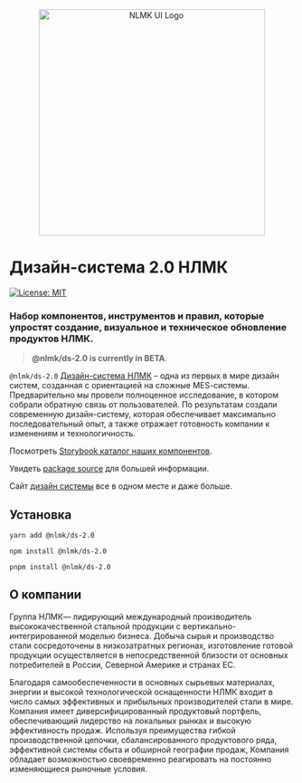 <div align="center">
    <a href="https://nlmk-group.github.io/ds-2.0" target="_blank">
    <img src="https://nlmk-group.github.io/ds-2.0/img/logo-header.png" alt="NLMK UI Logo" width="400"/>
    </a>
</div>

# Дизайн-система 2.0 НЛМК
[![License: MIT](https://img.shields.io/badge/License-MIT-yellow.svg)](https://opensource.org/licenses/MIT)

### Набор компонентов, инструментов и правил, которые упростят создание, визуальное и техническое обновление продуктов НЛМК.

> **@nlmk/ds-2.0 is currently in BETA**.

`@nlmk/ds-2.0` [Дизайн-система НЛМК](https://github.com/nlmk-group/ds-2.0) – одна из первых в мире дизайн систем, созданная с ориентацией на сложные MES-cистемы. Предварительно мы провели полноценное исследование, в котором собрали обратную связь от пользователей. По результатам создали современную дизайн-систему, которая обеспечивает максимально последовательный опыт, а также отражает готовность компании к изменениям и технологичность.

Посмотреть [Storybook каталог наших компонентов](https://nlmk-group.github.io/ds-2.0).

Увидеть [package source](https://github.com/nlmk-group/ds-2.0) для большей информации.

Сайт [дизайн системы](https://ds.nlmk.com/) все в одном месте и даже больше.

## Установка

`yarn add @nlmk/ds-2.0`

`npm install @nlmk/ds-2.0`

`pnpm install @nlmk/ds-2.0`

## О компании

Группа НЛМК— лидирующий международный производитель высококачественной стальной продукции с вертикально-интегрированной моделью бизнеса. Добыча сырья и производство стали сосредоточены в низкозатратных регионах, изготовление готовой продукции осуществляется в непосредственной близости от основных потребителей в России, Северной Америке и странах ЕС.

Благодаря самообеспеченности в основных сырьевых материалах, энергии и высокой технологической оснащенности НЛМК входит в число самых эффективных и прибыльных производителей стали в мире. Компания имеет диверсифицированный продуктовый портфель, обеспечивающий лидерство на локальных рынках и высокую эффективность продаж. Используя преимущества гибкой производственной цепочки, сбалансированного продуктового ряда, эффективной системы сбыта и обширной географии продаж, Компания обладает возможностью своевременно реагировать на постоянно изменяющиеся рыночные условия.

